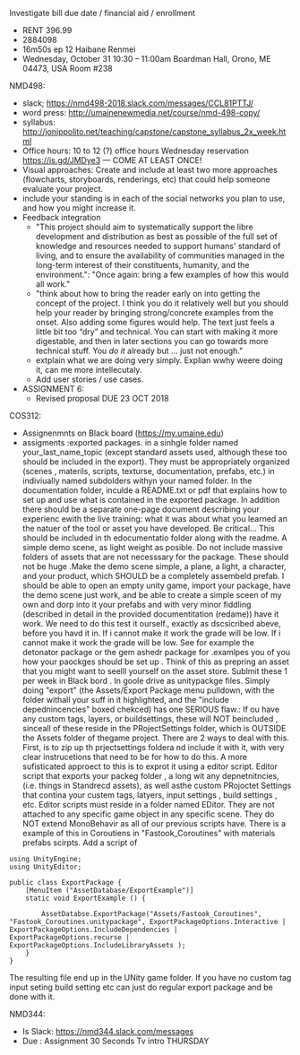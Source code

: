 Investigate bill due date / financial aid / enrollment

- RENT 396.99
- 2884098
- 16m50s ep 12 Haibane Renmei
- Wednesday, October 31
10:30 – 11:00am
Boardman Hall, Orono, ME 04473, USA Room #238

NMD498:
- slack; https://nmd498-2018.slack.com/messages/CCL81PTTJ/
- word press: http://umainenewmedia.net/course/nmd-498-copy/
- syllabus: http://jonippolito.net/teaching/capstone/capstone_syllabus_2x_week.html
- Office hours: 10 to 12 (?) office hours Wednesday reservation https://is.gd/JMDye3 — COME AT LEAST ONCE!
- Visual approaches: Create and include at least two more approaches (flowcharts, storyboards, renderings, etc) that could help someone evaluate your project.
- include your standing is in each of the social networks you plan to use, and how you might increase it. 
- Feedback integration
  - "This project should aim to systematically support the libre development and distribution as best as possible of the full set of knowledge and resources needed to support humans' standard of living, and to ensure the availability of communities managed in the long-term interest of their constituents, humanity, and the environment.": "Once again: bring a few examples of how this would all work."
  - "think about how to bring the reader early on into getting the concept of the project. I think you do it relatively well but you should help your reader by bringing strong/concrete examples from the onset. Also adding some figures would help. The text just feels a little bit too “dry” and technical. You can start with making it more digestable, and then in later sections you can go towards more technical stuff. You *do it* already but … just not enough."
  - extplain what we are doing very simply. Explian wwhy weere doing it, can me more intellecutaly.
  - Add user stories / use cases.
- ASSIGNMENT 6:
  - Revised proposal DUE 23 OCT 2018

COS312: 
- Assignenmnts on Black board (https://my.umaine.edu)
- assigments :exported packages. in a sinhgle folder named your_last_name_topic (except standard assets used, although these too should be included in the export). They must be appropriately organized (scenes , materils, scripts, texturse, documentation, prefabs, etc.) in indiviually named subdolders withyn your named folder. In the documentation folder, inculde a README.txt or pdf that explains how to set up and use what is contained in the exported package. In addition there should be a separate one-page document describing your experienc ewith the live training: what it was about what you learned an the natuer of the tool or asset you have developed. Be critical... This should be included in th edocumentatio folder along with the readme. A simple demo scene, as light weight as posible. Do not include massive folders of assets that are not necesssary for the package. These should not be huge .Make the demo scene simple, a plane, a light, a character, and your product, which SHOULD be a completely assembeld prefab. I should be able to open an empty unity game, import your package, have the demo scene just work, and be able to create a simple sceen of my own and dorp into it your prefabs and with very minor fiddling (described in detail in the provided documentitation (redame)) have it work. We need to do this test it ourself., exactly as dscsicribed abeve, before you havd it in. If i cannot make it work the grade will be low. If i cannot make it work the grade will be low. See for example the detonator package or the gem ashedr package for .examlpes you of you how your paockges should be set up . Think of this as prepring an asset that you might want to seelll yourself on the asset store. Sublmit these 1 per week in Black bord . In  goole drive as unitypackge files. Simply doing "export" (the Assets/Export Package menu pulldown, with the folder withall your suff in it highlighted, and the "include depednincencies" boxed chekced) has one SERIOUS flaw.: If ou have any custom tags, layers, or buildsettings, these will NOT beincluded , sinceall of these reside in the PRojectSettings folder, which is OUTSIDE the Assets folder of thegame project. There are 2 ways to deal with this. First, is to zip up th prjectsettings foldera nd include it with it, with very clear instrucetions that need to be for how to do this. A more sufisticated approect to this is to exprot it using a editor script. Editor script that exports your packeg folder , a long wit any depnetnitncies, (i.e. things in Standrecd assets), as well asthe custom PRojoctet Settings that contina your custem tags, latyers, input settings , build settings , etc. Editor scripts must reside in a folder named EDitor. They are not attached to any specific game object in any specific scene. They do NOT extend MonoBehavir as all of our previous scripts have.  There is a example of this in Coroutiens in "Fastook_Coroutines" with materials prefabs scirpts. Add a script of 

```
using UnityEngine;
using UnityEditor;

public class ExportPackage {
    [MenuItem ("AssetDatabase/ExportExample")]
    static void ExportExample () {

        AssetDatabse.ExportPackage("Assets/Fastook_Coroutines", "Fastook_Coroutines.unitypackage", ExportPackageOptions.Interactive | ExportPackageOptions.IncludeDependencies | ExportPackageOptions.recurse | ExportPackageOptions.IncludeLibraryAssets );
    }
}
```

The resulting file end up in the UNity game folder. If you have no custom tag input seting build setting etc can just do regular export package and be done with it.

NMD344:
- Is Slack: https://nmd344.slack.com/messages
- Due : Assignment 30 Seconds Tv intro THURSDAY
